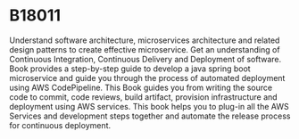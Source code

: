 # B18011
Understand software architecture, microservices architecture and related design patterns to create effective microservice. Get an understanding of Continuous Integration, Continuous Delivery and Deployment of software. Book provides a step-by-step guide to develop a java spring boot microservice and guide you through the process of automated deployment using AWS CodePipeline. This Book guides you from writing the source code to commit, code reviews, build artifact, provision infrastructure and deployment using AWS services. This book helps you to plug-in all the AWS Services and development steps together and automate the release process for continuous deployment.  
